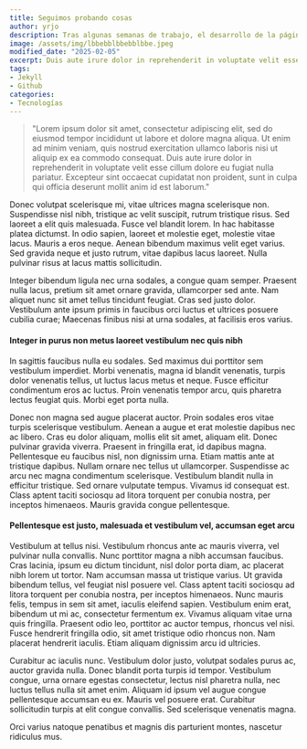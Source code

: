 ```yaml
---
title: Seguimos probando cosas
author: yrjo
description: Tras algunas semanas de trabajo, el desarrollo de la página se acerca a lo deseado
image: /assets/img/lbbebblbbebblbbe.jpeg
modified_date: "2025-02-05"
excerpt: Duis aute irure dolor in reprehenderit in voluptate velit esse cillum dolore eu fugiat nulla pariatur. Excepteur sint occaecat cupidatat non proident, sunt in culpa qui officia deserunt mollit anim id est laborum.
tags:
- Jekyll
- Github
categories:
- Tecnologías
---
```

> "Lorem ipsum dolor sit amet, consectetur adipiscing elit, sed do eiusmod tempor incididunt ut labore et dolore magna aliqua. Ut enim ad minim veniam, quis nostrud exercitation ullamco laboris nisi ut aliquip ex ea commodo consequat. Duis aute irure dolor in reprehenderit in voluptate velit esse cillum dolore eu fugiat nulla pariatur. Excepteur sint occaecat cupidatat non proident, sunt in culpa qui officia deserunt mollit anim id est laborum."

Donec volutpat scelerisque mi, vitae ultrices magna scelerisque non. Suspendisse nisl nibh, tristique ac velit suscipit, rutrum tristique risus. Sed laoreet a elit quis malesuada. Fusce vel blandit lorem. In hac habitasse platea dictumst. In odio sapien, laoreet et molestie eget, molestie vitae lacus. Mauris a eros neque. Aenean bibendum maximus velit eget varius. Sed gravida neque et justo rutrum, vitae dapibus lacus laoreet. Nulla pulvinar risus at lacus mattis sollicitudin. 

Integer bibendum ligula nec urna sodales, a congue quam semper. Praesent nulla lacus, pretium sit amet ornare gravida, ullamcorper sed ante. Nam aliquet nunc sit amet tellus tincidunt feugiat. Cras sed justo dolor. Vestibulum ante ipsum primis in faucibus orci luctus et ultrices posuere cubilia curae; Maecenas finibus nisi at urna sodales, at facilisis eros varius.

#### Integer in purus non metus laoreet vestibulum nec quis nibh
In sagittis faucibus nulla eu sodales. Sed maximus dui porttitor sem vestibulum imperdiet. Morbi venenatis, magna id blandit venenatis, turpis dolor venenatis tellus, ut luctus lacus metus et neque. Fusce efficitur condimentum eros ac luctus. Proin venenatis tempor arcu, quis pharetra lectus feugiat quis. Morbi eget porta nulla.

Donec non magna sed augue placerat auctor. Proin sodales eros vitae turpis scelerisque vestibulum. Aenean a augue et erat molestie dapibus nec ac libero. Cras eu dolor aliquam, mollis elit sit amet, aliquam elit. Donec pulvinar gravida viverra. Praesent in fringilla erat, id dapibus magna. Pellentesque eu faucibus nisl, non dignissim urna. Etiam mattis ante at tristique dapibus. Nullam ornare nec tellus ut ullamcorper. Suspendisse ac arcu nec magna condimentum scelerisque. Vestibulum blandit nulla in efficitur tristique. Sed ornare vulputate tempus. Vivamus id consequat est. Class aptent taciti sociosqu ad litora torquent per conubia nostra, per inceptos himenaeos. Mauris gravida congue pellentesque.

#### Pellentesque est justo, malesuada et vestibulum vel, accumsan eget arcu
Vestibulum at tellus nisi. Vestibulum rhoncus ante ac mauris viverra, vel pulvinar nulla convallis. Nunc porttitor magna a nibh accumsan faucibus. Cras lacinia, ipsum eu dictum tincidunt, nisl dolor porta diam, ac placerat nibh lorem ut tortor. Nam accumsan massa ut tristique varius. Ut gravida bibendum tellus, vel feugiat nisl posuere vel. Class aptent taciti sociosqu ad litora torquent per conubia nostra, per inceptos himenaeos. Nunc mauris felis, tempus in sem sit amet, iaculis eleifend sapien. Vestibulum enim erat, bibendum ut mi ac, consectetur fermentum ex. Vivamus aliquam vitae urna quis fringilla. Praesent odio leo, porttitor ac auctor tempus, rhoncus vel nisi. Fusce hendrerit fringilla odio, sit amet tristique odio rhoncus non. Nam placerat hendrerit iaculis. Etiam aliquam dignissim arcu id ultricies.

Curabitur ac iaculis nunc. Vestibulum dolor justo, volutpat sodales purus ac, auctor gravida nulla. Donec blandit porta turpis id tempor. Vestibulum congue, urna ornare egestas consectetur, lectus nisl pharetra nulla, nec luctus tellus nulla sit amet enim. Aliquam id ipsum vel augue congue pellentesque accumsan eu ex. Mauris vel posuere erat. Curabitur sollicitudin turpis at elit congue convallis. Sed scelerisque venenatis magna. 

Orci varius natoque penatibus et magnis dis parturient montes, nascetur ridiculus mus.
